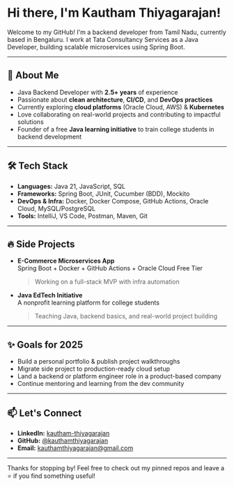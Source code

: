 # Hi there, I'm Kautham Thiyagarajan!

Welcome to my GitHub! I'm a backend developer from Tamil Nadu, currently based in Bengaluru. I work at Tata Consultancy Services as a Java Developer, building scalable microservices using Spring Boot.

---

## 🚀 About Me

- Java Backend Developer with **2.5+ years** of experience  
- Passionate about **clean architecture**, **CI/CD**, and **DevOps practices**
- Currently exploring **cloud platforms** (Oracle Cloud, AWS) & **Kubernetes**
- Love collaborating on real-world projects and contributing to impactful solutions
- Founder of a free **Java learning initiative** to train college students in backend development

---

## 🛠️ Tech Stack

- **Languages:** Java 21, JavaScript, SQL
- **Frameworks:** Spring Boot, JUnit, Cucumber (BDD), Mockito
- **DevOps & Infra:** Docker, Docker Compose, GitHub Actions, Oracle Cloud, MySQL/PostgreSQL
- **Tools:** IntelliJ, VS Code, Postman, Maven, Git

---

## 🔥 Side Projects

- **E-Commerce Microservices App**  
  Spring Boot + Docker + GitHub Actions + Oracle Cloud Free Tier  
  > Working on a full-stack MVP with infra automation

- **Java EdTech Initiative**  
  A nonprofit learning platform for college students  
  > Teaching Java, backend basics, and real-world project building

---

## ✨ Goals for 2025

- Build a personal portfolio & publish project walkthroughs
- Migrate side project to production-ready cloud setup
- Land a backend or platform engineer role in a product-based company
- Continue mentoring and learning from the dev community

---

## 📫 Let's Connect

- **LinkedIn:** [kautham-thiyagarajan](https://www.linkedin.com/in/kautham-thiyagarajan/)
- **GitHub:** [@kauthamthiyagarajan](https://github.com/kautham7473)
- **Email:** kauthamthiyagarajan@gmail.com

---

Thanks for stopping by! Feel free to check out my pinned repos and leave a ⭐ if you find something useful!